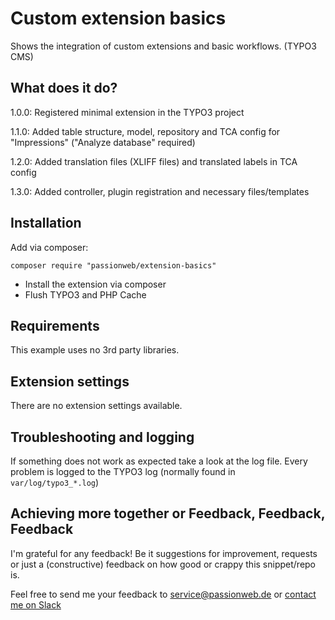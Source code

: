# Custom extension basics

Shows the integration of custom extensions and basic workflows. (TYPO3 CMS)

## What does it do?

1.0.0: Registered minimal extension in the TYPO3 project

1.1.0: Added table structure, model, repository and TCA config for "Impressions" ("Analyze database" required)

1.2.0: Added translation files (XLIFF files) and translated labels in TCA config

1.3.0: Added controller, plugin registration and necessary files/templates

## Installation

Add via composer:

    composer require "passionweb/extension-basics"

* Install the extension via composer
* Flush TYPO3 and PHP Cache

## Requirements

This example uses no 3rd party libraries.

## Extension settings

There are no extension settings available.

## Troubleshooting and logging

If something does not work as expected take a look at the log file.
Every problem is logged to the TYPO3 log (normally found in `var/log/typo3_*.log`)

## Achieving more together or Feedback, Feedback, Feedback

I'm grateful for any feedback! Be it suggestions for improvement, requests or just a (constructive) feedback on how good or crappy this snippet/repo is.

Feel free to send me your feedback to [service@passionweb.de](mailto:service@passionweb.de "Send Feedback") or [contact me on Slack](https://typo3.slack.com/team/U02FG49J4TG "Contact me on Slack")
